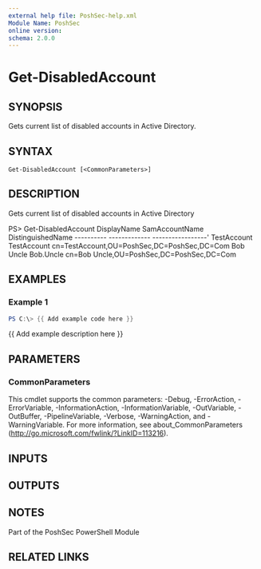 ```yaml
---
external help file: PoshSec-help.xml
Module Name: PoshSec
online version:
schema: 2.0.0
---
```


# Get-DisabledAccount

## SYNOPSIS
Gets current list of disabled accounts in Active Directory.

## SYNTAX

```
Get-DisabledAccount [<CommonParameters>]
```

## DESCRIPTION
Gets current list of disabled accounts in Active Directory

PS\> Get-DisabledAccount
        DisplayName     SamAccountName      DistinguishedName
        ----------      -------------       -----------------'
        TestAccount     TestAccount         cn=TestAccount,OU=PoshSec,DC=PoshSec,DC=Com
        Bob Uncle       Bob.Uncle           cn=Bob Uncle,OU=PoshSec,DC=PoshSec,DC=Com

## EXAMPLES

### Example 1
```powershell
PS C:\> {{ Add example code here }}
```

{{ Add example description here }}

## PARAMETERS

### CommonParameters
This cmdlet supports the common parameters: -Debug, -ErrorAction, -ErrorVariable, -InformationAction, -InformationVariable, -OutVariable, -OutBuffer, -PipelineVariable, -Verbose, -WarningAction, and -WarningVariable.
For more information, see about_CommonParameters (http://go.microsoft.com/fwlink/?LinkID=113216).

## INPUTS

## OUTPUTS

## NOTES
Part of the PoshSec PowerShell Module

## RELATED LINKS
